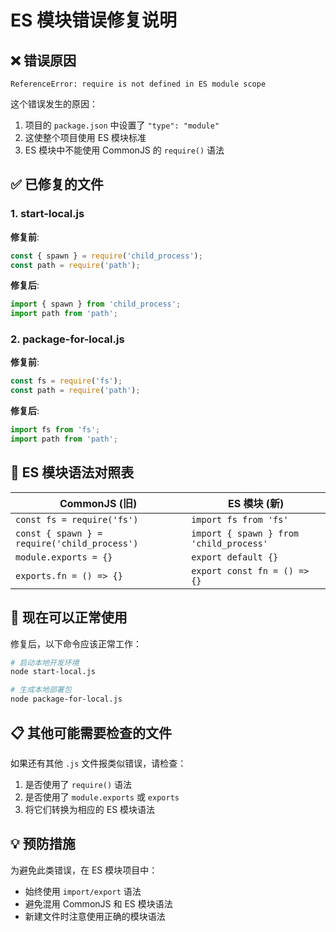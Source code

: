 # ES 模块错误修复说明

## ❌ 错误原因

`ReferenceError: require is not defined in ES module scope`

这个错误发生的原因：
1. 项目的 `package.json` 中设置了 `"type": "module"`
2. 这使整个项目使用 ES 模块标准
3. ES 模块中不能使用 CommonJS 的 `require()` 语法

## ✅ 已修复的文件

### 1. start-local.js
**修复前**:
```javascript
const { spawn } = require('child_process');
const path = require('path');
```

**修复后**:
```javascript
import { spawn } from 'child_process';
import path from 'path';
```

### 2. package-for-local.js
**修复前**:
```javascript
const fs = require('fs');
const path = require('path');
```

**修复后**:
```javascript
import fs from 'fs';
import path from 'path';
```

## 🔧 ES 模块语法对照表

| CommonJS (旧) | ES 模块 (新) |
|---------------|-------------|
| `const fs = require('fs')` | `import fs from 'fs'` |
| `const { spawn } = require('child_process')` | `import { spawn } from 'child_process'` |
| `module.exports = {}` | `export default {}` |
| `exports.fn = () => {}` | `export const fn = () => {}` |

## 🚀 现在可以正常使用

修复后，以下命令应该正常工作：

```bash
# 启动本地开发环境
node start-local.js

# 生成本地部署包
node package-for-local.js
```

## 📋 其他可能需要检查的文件

如果还有其他 `.js` 文件报类似错误，请检查：
1. 是否使用了 `require()` 语法
2. 是否使用了 `module.exports` 或 `exports`
3. 将它们转换为相应的 ES 模块语法

## 💡 预防措施

为避免此类错误，在 ES 模块项目中：
- 始终使用 `import/export` 语法
- 避免混用 CommonJS 和 ES 模块语法
- 新建文件时注意使用正确的模块语法